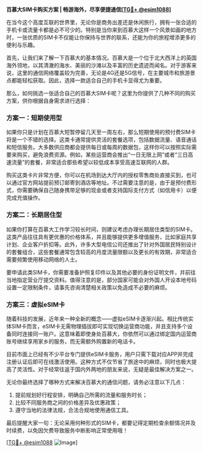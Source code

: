 **百慕大SIM卡购买方案 | 畅游海外，尽享便捷通信[[TG💪+ @esim1088](https://t.me/s/esim1088)]**

在当今这个高度互联的世界里，无论你是商务出差还是休闲旅行，拥有一张合适的手机卡或流量卡都是必不可少的。特别是当你来到百慕大这样一个风景如画的地方时，一张优质的SIM卡不仅能让你保持与世界的联系，还能为你的旅程增添更多的便利与乐趣。

首先，让我们来了解一下百慕大的基本情况。百慕大是一个位于北大西洋上的英国海外领地，以其清澈的海水、美丽的沙滩以及丰富的历史遗迹而闻名。对于游客来说，这里的通信网络覆盖较为完善，无论是4G还是5G信号，在主要城市和旅游景点都能轻松获取。因此，选择一款适合自己的手机卡显得尤为重要。

那么，如何挑选一张适合自己的百慕大SIM卡呢？这里为你提供了几种不同的购买方案，供你根据自身需求进行选择：

### 方案一：短期使用型

如果你只是计划在百慕大短暂停留几天至一周左右，那么短期使用的预付费SIM卡将是一个不错的选择。这类卡通常提供灵活的套餐选项，包括数据流量、语音通话和短信服务。大多数供应商都会提供每日或每周的数据包，这样你可以按照实际需要来购买，避免浪费资源。例如，某些运营商会推出“一日无限上网”或者“三日高速流量”的套餐，非常适合那些希望以较低成本享受高速互联网的人群。

购买这类卡片非常方便，你可以在机场到达大厅内的授权零售商处直接买到，也可以通过官方网站提前预订邮寄到酒店等地址。不过需要注意的是，由于是预付费形式，你需要确保自己随身携带足够的现金或者支持国际支付方式（如信用卡）以便完成充值操作。

### 方案二：长期居住型

如果你打算在百慕大工作学习较长时间，则建议考虑办理长期居住类型的SIM卡。这类产品往往具有更优惠的价格体系，并且能够提供更多增值服务，比如家庭共享计划、企业客户折扣等。此外，许多大型电信公司还推出了针对外国居民特别设计的套餐组合，这些套餐通常包含较高的月度流量限额以及更长的有效期，非常适合需要频繁使用移动网络的人士。

要申请此类SIM卡，你需要准备护照复印件以及其他必要的身份证明文件，并前往当地指定营业厅提交资料。值得注意的是，部分国家可能会对外国人开设本地号码设置一定限制条件，请事先咨询清楚相关政策以免造成不必要的麻烦。

### 方案三：虚拟eSIM卡

随着科技的发展，近年来一种全新的概念——虚拟eSIM卡逐渐兴起。相比传统实体SIM卡而言，eSIM卡无需物理插拔即可实现切换运营商功能，并且支持多个设备同时连接同一账户。这意味着即使身处百慕大，你依然可以通过绑定国内运营商账号继续享用家乡的服务，而无需额外购置新的电话卡。

目前市面上已经有不少平台专门提供eSIM卡服务，用户只需下载对应APP并完成注册认证后即可在线激活使用。这种方式不仅节省了旅途中的麻烦，同时也极大提高了灵活性。对于经常往返于国内外两地的朋友来说，无疑是最佳解决方案之一。

无论你最终选择了哪种方式来解决百慕大的通信问题，请务必注意以下几点：

1. 提前规划好行程安排，明确自己所需的流量和服务时长；
2. 比较不同服务商之间的价格差异及优惠政策；
3. 遵守当地的法律法规，合法合规地使用通信工具。

最后提醒大家一句：无论采用何种形式的SIM卡，都要记得定期检查余额情况并及时续费，以免因欠费导致服务中断影响正常使用哦！

[[TG💪+ @esim1088](https://t.me/s/esim1088) ![Image](https://i.postimg.cc/4NQfJmqS/Snipaste-2025-05-13-00-14-12.png)]